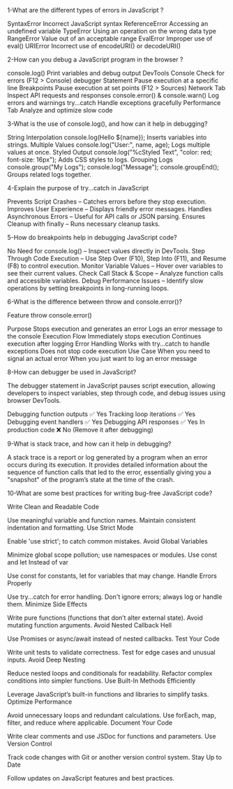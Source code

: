 1-What are the different types of errors in JavaScript ?

SyntaxError        	Incorrect JavaScript syntax
ReferenceError  	Accessing an undefined variable
TypeError	        Using an operation on the wrong data type
RangeError	        Value out of an acceptable range
EvalError	        Improper use of eval()
URIError	        Incorrect use of encodeURI() or decodeURI()


2-How can you debug a JavaScript program in the browser ?

console.log()	                        Print variables and debug output
DevTools Console	                    Check for errors (F12 > Console)
debugger                                Statement	Pause execution at a specific line
Breakpoints	                            Pause execution at set points (F12 > Sources)
Network Tab	                            Inspect API requests and responses
console.error() & console.warn()	    Log errors and warnings
try...catch	                            Handle exceptions gracefully
Performance                             Tab	Analyze and optimize slow code



3-What is the use of console.log(), and how can it help in debugging?

String Interpolation	    console.log(Hello ${name});	                                                    Inserts variables into strings.
Multiple Values	            console.log("User:", name, age);	                                            Logs multiple values at once.
Styled Output	            console.log("%cStyled Text", "color: red; font-size: 16px");	                Adds CSS styles to logs.
Grouping Logs	            console.group("My Logs"); console.log("Message"); console.groupEnd();	        Groups related logs together.



4-Explain the purpose of try...catch in JavaScript

Prevents Script Crashes – Catches errors before they stop execution.
Improves User Experience – Displays friendly error messages.
Handles Asynchronous Errors – Useful for API calls or JSON parsing.
Ensures Cleanup with finally – Runs necessary cleanup tasks.


5-How do breakpoints help in debugging JavaScript code?

No Need for console.log() – Inspect values directly in DevTools.
Step Through Code Execution – Use Step Over (F10), Step Into (F11), and Resume (F8) to control execution.
Monitor Variable Values – Hover over variables to see their current values.
Check Call Stack & Scope – Analyze function calls and accessible variables.
Debug Performance Issues – Identify slow operations by setting breakpoints in long-running loops.



6-What is the difference between throw and console.error()?


Feature                 	      throw	                                       console.error()

Purpose         	Stops execution and generates an error	        Logs an error message to the console
Execution Flow  	Immediately stops execution	                    Continues execution after logging
Error Handling	    Works with try...catch to handle exceptions	    Does not stop code execution
Use Case	        When you need to signal an actual error     	When you just want to log an error message


8-How can debugger be used in JavaScript?

The debugger statement in JavaScript pauses script execution, allowing developers to inspect variables, step through code, and debug issues using browser DevTools.

Debugging function outputs	✅ Yes
Tracking loop iterations	✅ Yes
Debugging event handlers	✅ Yes
Debugging API responses	✅ Yes
In production code	❌ No (Remove it after debugging)


9-What is stack trace, and how can it help in debugging?

A stack trace is a report or log generated by a program when an error occurs during its execution. It provides detailed information about the sequence of function calls that led to the error, essentially giving you a "snapshot" of the program’s state at the time of the crash.


10-What are some best practices for writing bug-free JavaScript code?


Write Clean and Readable Code

Use meaningful variable and function names.
Maintain consistent indentation and formatting.
Use Strict Mode

Enable 'use strict'; to catch common mistakes.
Avoid Global Variables

Minimize global scope pollution; use namespaces or modules.
Use const and let Instead of var

Use const for constants, let for variables that may change.
Handle Errors Properly

Use try...catch for error handling.
Don't ignore errors; always log or handle them.
Minimize Side Effects

Write pure functions (functions that don’t alter external state).
Avoid mutating function arguments.
Avoid Nested Callback Hell

Use Promises or async/await instead of nested callbacks.
Test Your Code

Write unit tests to validate correctness.
Test for edge cases and unusual inputs.
Avoid Deep Nesting

Reduce nested loops and conditionals for readability.
Refactor complex conditions into simpler functions.
Use Built-In Methods Efficiently

Leverage JavaScript’s built-in functions and libraries to simplify tasks.
Optimize Performance

Avoid unnecessary loops and redundant calculations.
Use forEach, map, filter, and reduce where applicable.
Document Your Code

Write clear comments and use JSDoc for functions and parameters.
Use Version Control

Track code changes with Git or another version control system.
Stay Up to Date

Follow updates on JavaScript features and best practices.